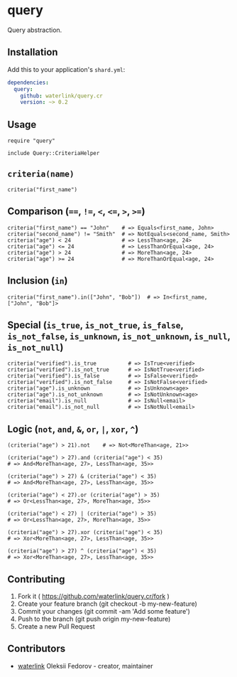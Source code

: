 # query

Query abstraction.

## Installation

Add this to your application's `shard.yml`:

```yaml
dependencies:
  query:
    github: waterlink/query.cr
    version: ~> 0.2
```

## Usage

```crystal
require "query"

include Query::CriteriaHelper
```

## `criteria(name)`

```crystal
criteria("first_name")
```

## Comparison (`==`, `!=`, `<`, `<=`, `>`, `>=`)

```crystal
criteria("first_name") == "John"    # => Equals<first_name, John>
criteria("second_name") != "Smith"  # => NotEquals<second_name, Smith>
criteria("age") < 24                # => LessThan<age, 24>
criteria("age") <= 24               # => LessThanOrEqual<age, 24>
criteria("age") > 24                # => MoreThan<age, 24>
criteria("age") >= 24               # => MoreThanOrEqual<age, 24>
```

## Inclusion (`in`)

```crystal
criteria("first_name").in(["John", "Bob"])  # => In<first_name, ["John", "Bob"]>
```

## Special (`is_true`, `is_not_true`, `is_false`, `is_not_false`, `is_unknown`, `is_not_unknown`, `is_null`, `is_not_null`)

```crystal
criteria("verified").is_true          # => IsTrue<verified>
criteria("verified").is_not_true      # => IsNotTrue<verified>
criteria("verified").is_false         # => IsFalse<verified>
criteria("verified").is_not_false     # => IsNotFalse<verified>
criteria("age").is_unknown            # => IsUnknown<age>
criteria("age").is_not_unknown        # => IsNotUnknown<age>
criteria("email").is_null             # => IsNull<email>
criteria("email").is_not_null         # => IsNotNull<email>
```

## Logic (`not`, `and`, `&`, `or`, `|`, `xor`, `^`)

```crystal
(criteria("age") > 21).not    # => Not<MoreThan<age, 21>>

(criteria("age") > 27).and (criteria("age") < 35)
# => And<MoreThan<age, 27>, LessThan<age, 35>>

(criteria("age") > 27) & (criteria("age") < 35)
# => And<MoreThan<age, 27>, LessThan<age, 35>>

(criteria("age") < 27).or (criteria("age") > 35)
# => Or<LessThan<age, 27>, MoreThan<age, 35>>

(criteria("age") < 27) | (criteria("age") > 35)
# => Or<LessThan<age, 27>, MoreThan<age, 35>>

(criteria("age") > 27).xor (criteria("age") < 35)
# => Xor<MoreThan<age, 27>, LessThan<age, 35>>

(criteria("age") > 27) ^ (criteria("age") < 35)
# => Xor<MoreThan<age, 27>, LessThan<age, 35>>
```

## Contributing

1. Fork it ( https://github.com/waterlink/query.cr/fork )
2. Create your feature branch (git checkout -b my-new-feature)
3. Commit your changes (git commit -am 'Add some feature')
4. Push to the branch (git push origin my-new-feature)
5. Create a new Pull Request

## Contributors

- [waterlink](https://github.com/waterlink) Oleksii Fedorov - creator, maintainer
